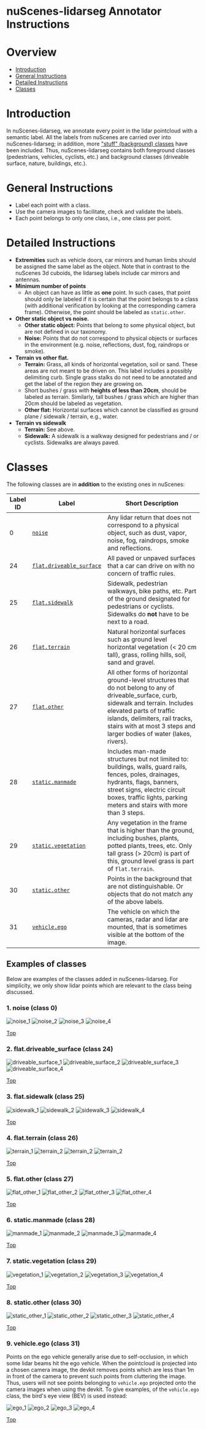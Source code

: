 # nuScenes-lidarseg Annotator Instructions

# Overview
- [Introduction](#introduction)
- [General Instructions](#general-instructions)
- [Detailed Instructions](#detailed-instructions)
- [Classes](#classes)

# Introduction
In nuScenes-lidarseg, we annotate every point in the lidar pointcloud with a semantic label. 
All the labels from nuScenes are carried over into nuScenes-lidarseg; in addition, more ["stuff" (background) classes](#classes) have been included.
Thus, nuScenes-lidarseg contains both foreground classes (pedestrians, vehicles, cyclists, etc.) and background classes (driveable surface, nature, buildings, etc.).


# General Instructions
 - Label each point with a class. 
 - Use the camera images to facilitate, check and validate the labels.
 - Each point belongs to only one class, i.e., one class per point.

 
# Detailed Instructions  
+ **Extremities** such as vehicle doors, car mirrors and human limbs should be assigned the same label as the object. 
Note that in contrast to the nuScenes 3d cuboids, the lidarseg labels include car mirrors and antennas.
+ **Minimum number of points** 
    + An object can have as little as **one** point. 
    In such cases, that point should only be labeled if it is certain that the point belongs to a class 
    (with additional verification by looking at the corresponding camera frame). 
    Otherwise, the point should be labeled as `static.other`.  
+ **Other static object vs noise.**
    + **Other static object:** Points that belong to some physical object, but are not defined in our taxonomy.  
    + **Noise:** Points that do not correspond to physical objects or surfaces in the environment
    (e.g. noise, reflections, dust, fog, raindrops or smoke).
+ **Terrain vs other flat.**
    + **Terrain:** Grass, all kinds of horizontal vegetation, soil or sand. These areas are not meant to be driven on. 
    This label includes a possibly delimiting curb. 
    Single grass stalks do not need to be annotated and get the label of the region they are growing on.
    + Short bushes / grass with **heights of less than 20cm**, should be labeled as terrain. 
    Similarly, tall bushes / grass which are higher than 20cm should be labeled as vegetation.
    + **Other flat:** Horizontal surfaces which cannot be classified as ground plane / sidewalk / terrain, e.g., water.
+ **Terrain vs sidewalk**
    + **Terrain:** See above.
    + **Sidewalk:** A sidewalk is a walkway designed for pedestrians and / or cyclists. Sidewalks are always paved.


# Classes
The following classes are in **addition** to the existing ones in nuScenes:  

| Label ID |  Label | Short Description |
| --- | --- | --- |
| 0 | [`noise`](#1-noise-class-0) | Any lidar return that does not correspond to a physical object, such as dust, vapor, noise, fog, raindrops, smoke and reflections. |
| 24 | [`flat.driveable_surface`](#2-flatdriveable_surface-class-24) | All paved or unpaved surfaces that a car can drive on with no concern of traffic rules. |
| 25 | [`flat.sidewalk`](#3-flatsidewalk-class-25) | Sidewalk, pedestrian walkways, bike paths, etc. Part of the ground designated for pedestrians or cyclists. Sidewalks do **not** have to be next to a road. |
| 26 | [`flat.terrain`](#4-flatterrain-class-26) | Natural horizontal surfaces such as ground level horizontal vegetation (< 20 cm tall), grass, rolling hills, soil, sand and gravel. |
| 27 | [`flat.other`](#5-flatother-class-27) | All other forms of horizontal ground-level structures that do not belong to any of driveable_surface, curb, sidewalk and terrain. Includes elevated parts of traffic islands, delimiters, rail tracks, stairs with at most 3 steps and larger bodies of water (lakes, rivers). |
| 28 | [`static.manmade`](#6-staticmanmade-class-28) | Includes man-made structures but not limited to: buildings, walls, guard rails, fences, poles, drainages, hydrants, flags, banners, street signs, electric circuit boxes, traffic lights, parking meters and stairs with more than 3 steps.  |
| 29 | [`static.vegetation`](#7-staticvegetation-class-29) | Any vegetation in the frame that is higher than the ground, including bushes, plants, potted plants, trees, etc. Only tall grass (> 20cm) is part of this, ground level grass is part of `flat.terrain`.|
| 30 | [`static.other`](#8-staticother-class-30) | Points in the background that are not distinguishable. Or objects that do not match any of the above labels. |
| 31 | [`vehicle.ego`](#9-vehicleego-class-31) | The vehicle on which the cameras, radar and lidar are mounted, that is sometimes visible at the bottom of the image. |

## Examples of classes
Below are examples of the classes added in nuScenes-lidarseg.
For simplicity, we only show lidar points which are relevant to the class being discussed.


### 1. noise (class 0)
![noise_1](https://www.nuscenes.org/public/images/taxonomy_imgs/lidarseg/0_scene-0053_CAM_FRONT_LEFT_1532402428104844_crop.jpg)
![noise_2](https://www.nuscenes.org/public/images/taxonomy_imgs/lidarseg/0_scene-0163_CAM_FRONT_LEFT_1526915289904917_crop.jpg) 
![noise_3](https://www.nuscenes.org/public/images/taxonomy_imgs/lidarseg/0_scene-0207_CAM_BACK_LEFT_1532621922197405_crop.jpg)
![noise_4](https://www.nuscenes.org/public/images/taxonomy_imgs/lidarseg/0_scene-0635_CAM_FRONT_1537296086862404_crop.jpg)

 
[Top](#classes)


### 2. flat.driveable_surface (class 24)
![driveable_surface_1](https://www.nuscenes.org/public/images/taxonomy_imgs/lidarseg/24_206_CAM_BACK.jpg)
![driveable_surface_2](https://www.nuscenes.org/public/images/taxonomy_imgs/lidarseg/24_250_CAM_FRONT.jpg)
![driveable_surface_3](https://www.nuscenes.org/public/images/taxonomy_imgs/lidarseg/24_9750_CAM_FRONT.jpg)
![driveable_surface_4](https://www.nuscenes.org/public/images/taxonomy_imgs/lidarseg/24_10000_CAM_BACK.jpg)

[Top](#classes)


### 3. flat.sidewalk (class 25)
![sidewalk_1](https://www.nuscenes.org/public/images/taxonomy_imgs/lidarseg/25_90_CAM_FRONT_LEFT.jpg)
![sidewalk_2](https://www.nuscenes.org/public/images/taxonomy_imgs/lidarseg/25_13250_CAM_FRONT_LEFT.jpg)
![sidewalk_3](https://www.nuscenes.org/public/images/taxonomy_imgs/lidarseg/25_280_CAM_FRONT_LEFT.jpg)
![sidewalk_4](https://www.nuscenes.org/public/images/taxonomy_imgs/lidarseg/25_680_CAM_FRONT_LEFT.jpg)

[Top](#classes)


### 4. flat.terrain (class 26)
![terrain_1](https://www.nuscenes.org/public/images/taxonomy_imgs/lidarseg/26_11750_CAM_BACK_RIGHT.jpg)
![terrain_2](https://www.nuscenes.org/public/images/taxonomy_imgs/lidarseg/26_10700_CAM_BACK_LEFT.jpg)
![terrain_2](https://www.nuscenes.org/public/images/taxonomy_imgs/lidarseg/26_886_CAM_BACK_LEFT.jpg)
![terrain_2](https://www.nuscenes.org/public/images/taxonomy_imgs/lidarseg/26_1260_CAM_BACK_LEFT.jpg)

[Top](#classes)


### 5. flat.other (class 27)
![flat_other_1](https://www.nuscenes.org/public/images/taxonomy_imgs/lidarseg/27_2318_CAM_FRONT.jpg)
![flat_other_2](https://www.nuscenes.org/public/images/taxonomy_imgs/lidarseg/27_3750_CAM_FRONT_RIGHT.jpg)
![flat_other_3](https://www.nuscenes.org/public/images/taxonomy_imgs/lidarseg/27_1230_CAM_FRONT.jpg)
![flat_other_4](https://www.nuscenes.org/public/images/taxonomy_imgs/lidarseg/27_1380_CAM_FRONT.jpg)

[Top](#classes)


### 6. static.manmade (class 28)
![manmade_1](https://www.nuscenes.org/public/images/taxonomy_imgs/lidarseg/28_13850_CAM_FRONT.jpg)
![manmade_2](https://www.nuscenes.org/public/images/taxonomy_imgs/lidarseg/28_15550_CAM_FRONT.jpg)
![manmade_3](https://www.nuscenes.org/public/images/taxonomy_imgs/lidarseg/28_5009_CAM_FRONT.jpg)
![manmade_4](https://www.nuscenes.org/public/images/taxonomy_imgs/lidarseg/28_5501_CAM_BACK.jpg)

[Top](#classes)


### 7. static.vegetation (class 29)
![vegetation_1](https://www.nuscenes.org/public/images/taxonomy_imgs/lidarseg/29_650_CAM_FRONT_LEFT.jpg)
![vegetation_2](https://www.nuscenes.org/public/images/taxonomy_imgs/lidarseg/29_3650_CAM_FRONT.jpg)
![vegetation_3](https://www.nuscenes.org/public/images/taxonomy_imgs/lidarseg/29_5610_CAM_BACK_RIGHT.jpg)
![vegetation_4](https://www.nuscenes.org/public/images/taxonomy_imgs/lidarseg/29_5960_CAM_FRONT_RIGHT.jpg)

[Top](#classes)


### 8. static.other (class 30)
![static_other_1](https://www.nuscenes.org/public/images/taxonomy_imgs/lidarseg/30_scene-0031_CAM_BACK_LEFT_1531886230947423.jpg )
![static_other_2](https://www.nuscenes.org/public/images/taxonomy_imgs/lidarseg/30_scene-0032_CAM_BACK_RIGHT_1531886262027893.jpg )
![static_other_3](https://www.nuscenes.org/public/images/taxonomy_imgs/lidarseg/30_scene-0160_CAM_BACK_LEFT_1533115303947423.jpg )
![static_other_4](https://www.nuscenes.org/public/images/taxonomy_imgs/lidarseg/30_scene-0166_CAM_BACK_RIGHT_1526915380527813.jpg )

[Top](#classes)


### 9. vehicle.ego (class 31)
Points on the ego vehicle generally arise due to self-occlusion, in which some lidar beams hit the ego vehicle.
When the pointcloud is projected into a chosen camera image, the devkit removes points which are less than 
1m in front of the camera to prevent such points from cluttering the image. Thus, users will not see points
belonging to `vehicle.ego` projected onto the camera images when using the devkit. To give examples, of the
`vehicle.ego` class, the bird's eye view (BEV) is used instead:

![ego_1](https://www.nuscenes.org/public/images/taxonomy_imgs/lidarseg/31_479_BEV.jpg)
![ego_2](https://www.nuscenes.org/public/images/taxonomy_imgs/lidarseg/31_11200_BEV.jpg)
![ego_3](https://www.nuscenes.org/public/images/taxonomy_imgs/lidarseg/31_14500_BEV.jpg)
![ego_4](https://www.nuscenes.org/public/images/taxonomy_imgs/lidarseg/31_24230_BEV.jpg)

[Top](#classes)
